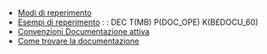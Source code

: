- [Modi di reperimento](Sorgenti/MB/DOC_OPE/B£DOCU_005)
- [Esempi di reperimento](Sorgenti/MB/DOC_OPE/B£DOCU_008)
 :  : DEC T(MB) P(DOC_OPE) K(B£DOCU_60)
- [Convenzioni Documentazione attiva](Sorgenti/MB/DOC_OPE/B£DOCU50OL)
- [Come trovare la documentazione](Sorgenti/MB/DOC_OPE/B£DOCU_80)
